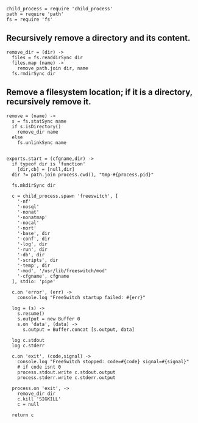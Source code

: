     child_process = require 'child_process'
    path = require 'path'
    fs = require 'fs'

## Recursively remove a directory and its content.

    remove_dir = (dir) ->
      files = fs.readdirSync dir
      files.map (name) ->
        remove path.join dir, name
      fs.rmdirSync dir

## Remove a filesystem location; if it is a directory, recursively remove it.

    remove = (name) ->
      s = fs.statSync name
      if s.isDirectory()
        remove_dir name
      else
        fs.unlinkSync name


    exports.start = (cfgname,dir) ->
      if typeof dir is 'function'
        [dir,cb] = [null,dir]
      dir ?= path.join process.cwd(), "tmp-#{process.pid}"

      fs.mkdirSync dir

      c = child_process.spawn 'freeswitch', [
        '-nf'
        '-nosql'
        '-nonat'
        '-nonatmap'
        '-nocal'
        '-nort'
        '-base', dir
        '-conf', dir
        '-log', dir
        '-run', dir
        '-db', dir
        '-scripts', dir
        '-temp', dir
        '-mod', '/usr/lib/freeswitch/mod'
        '-cfgname', cfgname
      ], stdio: 'pipe'

      c.on 'error', (err) ->
        console.log "FreeSwitch startup failed: #{err}"

      log = (s) ->
        s.resume()
        s.output = new Buffer 0
        s.on 'data', (data) ->
          s.output = Buffer.concat [s.output, data]

      log c.stdout
      log c.stderr

      c.on 'exit', (code,signal) ->
        console.log "FreeSwitch stopped: code=#{code} signal=#{signal}"
        # if code isnt 0
        process.stdout.write c.stdout.output
        process.stderr.write c.stderr.output

      process.on 'exit', ->
        remove_dir dir
        c.kill 'SIGKILL'
        c = null

      return c
